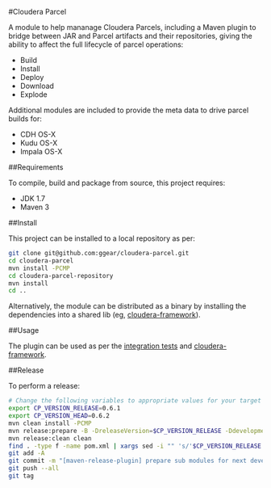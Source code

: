 #Cloudera Parcel

A module to help mananage Cloudera Parcels, including a Maven plugin to bridge between JAR and Parcel artifacts and their repositories, giving the ability to affect the full lifecycle of parcel operations:

* Build
* Install
* Deploy
* Download
* Explode

Additional modules are included to provide the meta data to drive parcel builds for:

* CDH OS-X
* Kudu OS-X
* Impala OS-X

##Requirements

To compile, build and package from source, this project requires:

* JDK 1.7
* Maven 3

##Install

This project can be installed to a local repository as per:

```bash
git clone git@github.com:ggear/cloudera-parcel.git
cd cloudera-parcel
mvn install -PCMP
cd cloudera-parcel-repository
mvn install
cd ..
```

Alternatively, the module can be distributed as a binary by installing the dependencies into a shared lib (eg, [cloudera-framework](https://github.com/ggear/cloudera-framework/tree/master/cloudera-framework-thirdparty/src/main/repository)).

##Usage

The plugin can be used as per the [integration tests](https://github.com/ggear/cloudera-parcel/tree/master/cloudera-parcel-plugin/src/it) and [cloudera-framework](https://github.com/ggear/cloudera-framework/tree/master/cloudera-framework-thirdparty/src/main/repository).

##Release

To perform a release:

```bash
# Change the following variables to appropriate values for your target environment
export CP_VERSION_RELEASE=0.6.1
export CP_VERSION_HEAD=0.6.2
mvn clean install -PCMP
mvn release:prepare -B -DreleaseVersion=$CP_VERSION_RELEASE -DdevelopmentVersion=$CP_VERSION_HEAD-SNAPSHOT
mvn release:clean clean
find . -type f -name pom.xml | xargs sed -i "" 's/'$CP_VERSION_RELEASE'-SNAPSHOT/'$CP_VERSION_HEAD'-SNAPSHOT/g';
git add -A
git commit -m "[maven-release-plugin] prepare sub modules for next development iteration"
git push --all
git tag
```

